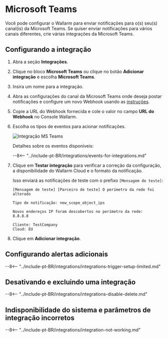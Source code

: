 # Microsoft Teams

Você pode configurar o Wallarm para enviar notificações para o(s) seu(s) canal(is) da Microsoft Teams. Se quiser enviar notificações para vários canais diferentes, crie várias integrações da Microsoft Teams.

## Configurando a integração

1. Abra a seção **Integrações**.
1. Clique no bloco **Microsoft Teams** ou clique no botão **Adicionar integração** e escolha **Microsoft Teams**.
1. Insira um nome para a integração.
1. Abra as configurações do canal da Microsoft Teams onde deseja postar notificações e configure um novo Webhook usando as [instruções](https://docs.microsoft.com/en-us/microsoftteams/platform/webhooks-and-connectors/how-to/add-incoming-webhook).
1. Copie a URL do Webhook fornecida e cole o valor no campo **URL do Webhook** no Console Wallarm.
1. Escolha os tipos de eventos para acionar notificações.

      ![Integração MS Teams](../../../images/user-guides/settings/integrations/add-ms-teams-integration.png)
    
      Detalhes sobre os eventos disponíveis:
      
      --8<-- "../include-pt-BR/integrations/events-for-integrations.md"

1. Clique em **Testar integração** para verificar a correção da configuração, a disponibilidade do Wallarm Cloud e o formato da notificação.

      Isso enviará as notificações de teste com o prefixo `[Mensagem de teste]`:

      ```
      [Mensagem de teste] [Parceiro de teste] O perímetro da rede foi alterado

      Tipo de notificação: new_scope_object_ips

      Novos endereços IP foram descobertos no perímetro da rede:
      8.8.8.8

      Cliente: TestCompany
      Cloud: EU
      ```

1. Clique em **Adicionar integração**.

## Configurando alertas adicionais

--8<-- "../include-pt-BR/integrations/integrations-trigger-setup-limited.md"

## Desativando e excluindo uma integração

--8<-- "../include-pt-BR/integrations/integrations-disable-delete.md"

## Indisponibilidade do sistema e parâmetros de integração incorretos

--8<-- "../include-pt-BR/integrations/integration-not-working.md"